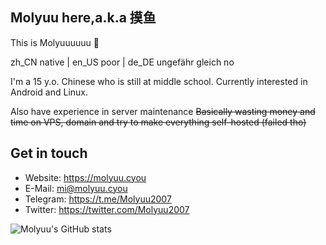 ## Molyuu here,a.k.a 摸鱼

This is Molyuuuuuu 👋

zh_CN native | en_US poor | de_DE ungefähr gleich no

I'm a 15 y.o. Chinese who is still at middle school. Currently interested in Android and Linux.

Also have experience in server maintenance ~~Basically wasting money and time on VPS, domain and try to make everything self-hosted (failed tho)~~

## Get in touch
- Website: https://molyuu.cyou
- E-Mail: mi@molyuu.cyou
- Telegram: https://t.me/Molyuu2007
- Twitter: https://twitter.com/Molyuu2007

![Molyuu's GitHub stats](https://github-readme-stats.vercel.app/api?username=Molyuu)
